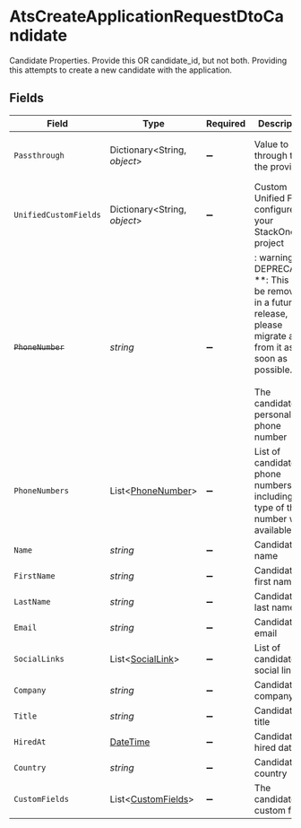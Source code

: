 # AtsCreateApplicationRequestDtoCandidate

Candidate Properties. Provide this OR candidate_id, but not both. Providing this attempts to create a new candidate with the application.


## Fields

| Field                                                                                                                                                        | Type                                                                                                                                                         | Required                                                                                                                                                     | Description                                                                                                                                                  | Example                                                                                                                                                      |
| ------------------------------------------------------------------------------------------------------------------------------------------------------------ | ------------------------------------------------------------------------------------------------------------------------------------------------------------ | ------------------------------------------------------------------------------------------------------------------------------------------------------------ | ------------------------------------------------------------------------------------------------------------------------------------------------------------ | ------------------------------------------------------------------------------------------------------------------------------------------------------------ |
| `Passthrough`                                                                                                                                                | Dictionary<String, *object*>                                                                                                                                 | :heavy_minus_sign:                                                                                                                                           | Value to pass through to the provider                                                                                                                        | {<br/>"other_known_names": "John Doe"<br/>}                                                                                                                  |
| `UnifiedCustomFields`                                                                                                                                        | Dictionary<String, *object*>                                                                                                                                 | :heavy_minus_sign:                                                                                                                                           | Custom Unified Fields configured in your StackOne project                                                                                                    | {<br/>"my_project_custom_field_1": "REF-1236",<br/>"my_project_custom_field_2": "some other value"<br/>}                                                     |
| ~~`PhoneNumber`~~                                                                                                                                            | *string*                                                                                                                                                     | :heavy_minus_sign:                                                                                                                                           | : warning: ** DEPRECATED **: This will be removed in a future release, please migrate away from it as soon as possible.<br/><br/>The candidate personal phone number | +1234567890                                                                                                                                                  |
| `PhoneNumbers`                                                                                                                                               | List<[PhoneNumber](../../Models/Components/PhoneNumber.md)>                                                                                                  | :heavy_minus_sign:                                                                                                                                           | List of candidate phone numbers including the type of the number when available                                                                              |                                                                                                                                                              |
| `Name`                                                                                                                                                       | *string*                                                                                                                                                     | :heavy_minus_sign:                                                                                                                                           | Candidate name                                                                                                                                               | Romain Sestier                                                                                                                                               |
| `FirstName`                                                                                                                                                  | *string*                                                                                                                                                     | :heavy_minus_sign:                                                                                                                                           | Candidate first name                                                                                                                                         | Romain                                                                                                                                                       |
| `LastName`                                                                                                                                                   | *string*                                                                                                                                                     | :heavy_minus_sign:                                                                                                                                           | Candidate last name                                                                                                                                          | Sestier                                                                                                                                                      |
| `Email`                                                                                                                                                      | *string*                                                                                                                                                     | :heavy_minus_sign:                                                                                                                                           | Candidate email                                                                                                                                              | sestier.romain123@gmail.com                                                                                                                                  |
| `SocialLinks`                                                                                                                                                | List<[SocialLink](../../Models/Components/SocialLink.md)>                                                                                                    | :heavy_minus_sign:                                                                                                                                           | List of candidate social links                                                                                                                               |                                                                                                                                                              |
| `Company`                                                                                                                                                    | *string*                                                                                                                                                     | :heavy_minus_sign:                                                                                                                                           | Candidate company                                                                                                                                            | Company Inc.                                                                                                                                                 |
| `Title`                                                                                                                                                      | *string*                                                                                                                                                     | :heavy_minus_sign:                                                                                                                                           | Candidate title                                                                                                                                              | Software Engineer                                                                                                                                            |
| `HiredAt`                                                                                                                                                    | [DateTime](https://learn.microsoft.com/en-us/dotnet/api/system.datetime?view=net-5.0)                                                                        | :heavy_minus_sign:                                                                                                                                           | Candidate hired date                                                                                                                                         | 2021-01-01T01:01:01.000Z                                                                                                                                     |
| `Country`                                                                                                                                                    | *string*                                                                                                                                                     | :heavy_minus_sign:                                                                                                                                           | Candidate country                                                                                                                                            | United States                                                                                                                                                |
| `CustomFields`                                                                                                                                               | List<[CustomFields](../../Models/Components/CustomFields.md)>                                                                                                | :heavy_minus_sign:                                                                                                                                           | The candidate custom fields                                                                                                                                  |                                                                                                                                                              |